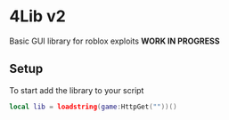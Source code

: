 # 4Lib v2
Basic GUI library for roblox exploits
**WORK IN PROGRESS**
## Setup
To start add the library to your script
```lua
local lib = loadstring(game:HttpGet(""))()
```